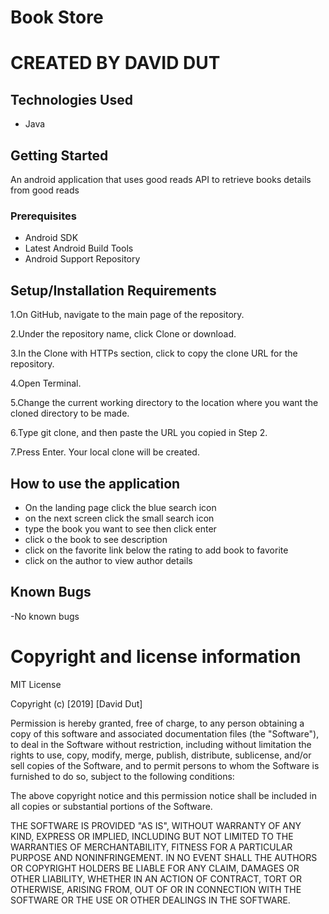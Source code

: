 # Book Store

# CREATED BY DAVID DUT

## Technologies Used
- Java

## Getting Started
  An android application that uses good reads API to retrieve books details from good reads


### Prerequisites
   - Android SDK
   - Latest Android Build Tools
   - Android Support Repository
## Setup/Installation Requirements 
   1.On GitHub, navigate to the main page of the repository.
   
   2.Under the repository name, click Clone or download.
   
   3.In the Clone with HTTPs section, click to copy the clone URL for the repository.
   
   4.Open Terminal.
   
   5.Change the current working directory to the location where you want the cloned directory to be made.
   
   6.Type git clone, and then paste the URL you copied in Step 2.
   
   7.Press Enter. Your local clone will be created.
   
## How to use the application 
- On the landing page click the blue search icon
- on the next screen click the small search icon
- type the book you want to see then click enter
- click o the book to see description
- click on the favorite link below the rating to add book to favorite
- click on the author to view author details
## Known Bugs
-No known bugs

# Copyright and license information
MIT License

Copyright (c) [2019] [David Dut]

Permission is hereby granted, free of charge, to any person obtaining a copy of this software and associated documentation files (the "Software"), to deal in the Software without restriction, including without limitation the rights to use, copy, modify, merge, publish, distribute, sublicense, and/or sell copies of the Software, and to permit persons to whom the Software is furnished to do so, subject to the following conditions:

The above copyright notice and this permission notice shall be included in all copies or substantial portions of the Software.

THE SOFTWARE IS PROVIDED "AS IS", WITHOUT WARRANTY OF ANY KIND, EXPRESS OR IMPLIED, INCLUDING BUT NOT LIMITED TO THE WARRANTIES OF MERCHANTABILITY, FITNESS FOR A PARTICULAR PURPOSE AND NONINFRINGEMENT. IN NO EVENT SHALL THE AUTHORS OR COPYRIGHT HOLDERS BE LIABLE FOR ANY CLAIM, DAMAGES OR OTHER LIABILITY, WHETHER IN AN ACTION OF CONTRACT, TORT OR OTHERWISE, ARISING FROM, OUT OF OR IN CONNECTION WITH THE SOFTWARE OR THE USE OR OTHER DEALINGS IN THE SOFTWARE.